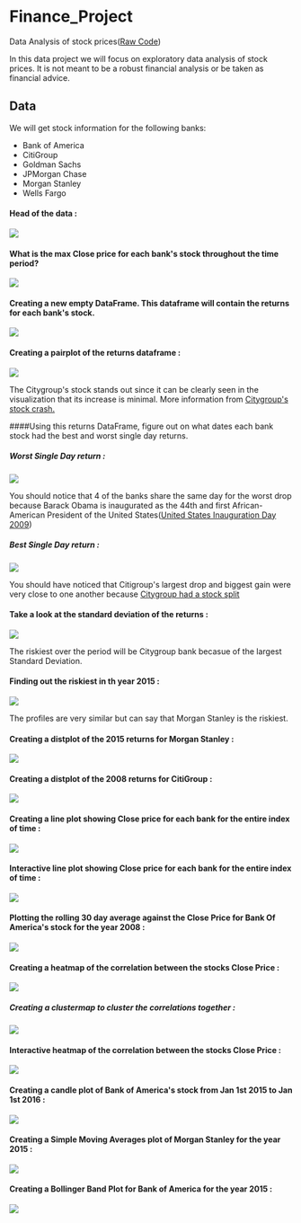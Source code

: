 # Finance_Project
Data Analysis of stock prices([Raw Code](https://github.com/HarshitMaini3733/Finance_Project/blob/main/03-Finance%20Project.ipynb))

In this data project we will focus on exploratory data analysis of stock prices. It is not meant to be a robust financial analysis or be taken as financial advice.

## Data

We will get stock information for the following banks:

<ul>

<li>Bank of America</li>
<li>CitiGroup</li>
<li>Goldman Sachs</li>
<li>JPMorgan Chase</li>
<li>Morgan Stanley</li>
<li>Wells Fargo</li>

</ul>

#### Head of the data :

![](Images/Plot1.png)

#### What is the max Close price for each bank's stock throughout the time period?

![](Images/Plot2.png)

#### Creating a new empty DataFrame. This dataframe will contain the returns for each bank's stock.

![](Images/Plot3.png)

#### Creating a pairplot of the returns dataframe : 

![](Images/Plot4.png)

The Citygroup's stock stands out since it can be clearly seen in the visualization that its increase is minimal. More information from [Citygroup's stock crash.](https://en.wikipedia.org/wiki/Citigroup#November_2008.2C_Collapse_.26_US_Government_Intervention_.28part_of_the_Global_Financial_Crisis.29)

####Using this returns DataFrame, figure out on what dates each bank stock had the best and worst single day returns.

##### Worst Single Day return :

![](Images/Plot5.png)

You should notice that 4 of the banks share the same day for the worst drop because Barack Obama is inaugurated as the 44th and first African-American President of the United States([United States Inauguration Day 2009](https://en.wikipedia.org/wiki/Portal:Current_events/2009_January_20))

##### Best Single Day return : 

![](Images/Plot6.png)

You should have noticed that Citigroup's largest drop and biggest gain were very close to one another because [Citygroup had a stock split](https://www.citigroup.com/citi/news/2011/110321a.htm)

#### Take a look at the standard deviation of the returns : 

![](Images/Plot7.png)

The riskiest over the period will be Citygroup bank becasue of the largest Standard Deviation.

#### Finding out the riskiest in th year 2015 : 

![](Images/Plot8.png)

The profiles are very similar but can say that Morgan Stanley is the riskiest.

#### Creating a distplot of the 2015 returns for Morgan Stanley : 

![](Images/Plot9.png)

#### Creating a distplot of the 2008 returns for CitiGroup :

![](Images/Plot10.png)

#### Creating a line plot showing Close price for each bank for the entire index of time : 

![](Images/Plot11.png)

#### Interactive line plot showing Close price for each bank for the entire index of time : 

![](Images/Plot12.png)

#### Plotting the rolling 30 day average against the Close Price for Bank Of America's stock for the year 2008 : 

![](Images/Plot13.png)

#### Creating a heatmap of the correlation between the stocks Close Price : 
 
![](Images/Plot14.png)
 
##### Creating a clustermap to cluster the correlations together : 
 
![](Images/Plot15.png)
 
#### Interactive heatmap of the correlation between the stocks Close Price : 
 
![](Images/Plot16.png)
 
#### Creating a candle plot of Bank of America's stock from Jan 1st 2015 to Jan 1st 2016 : 
 
![](Images/Plot17.png)
 
#### Creating a Simple Moving Averages plot of Morgan Stanley for the year 2015 : 
 
![](Images/Plot18.png)
 
#### Creating a Bollinger Band Plot for Bank of America for the year 2015 :
 
![](Images/Plot19.png)
